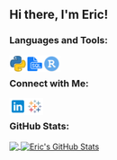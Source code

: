 ## Hi there, I'm Eric!

### Languages and Tools:

[<img align="left" alt="Python" width="30px" src="https://github.com/ericyung1998/ericyung1998/blob/main/Images/python.png" />][linkedin]
[<img align="left" alt="SQL" width="30px" src="https://github.com/ericyung1998/ericyung1998/blob/main/Images/sql.png" />][linkedin]
[<img align="left" alt="R" width="30px" src="https://github.com/ericyung1998/ericyung1998/blob/main/Images/r.png" />][linkedin]

<br>

### Connect with Me:
[<img align="left" alt="LinkedIn | ericyung1998" width="30px" src="https://github.com/ericyung1998/ericyung1998/blob/main/Images/linkedin.png" />][linkedin]
[<img align="left" alt="Tableau Public | ericyung1998" width="30px" src="https://github.com/ericyung1998/ericyung1998/blob/main/Images/tableau.png" />][tableau]

[linkedin]: https://www.linkedin.com/in/ericyung1998
[tableau]: https://public.tableau.com/app/profile/ericyung1998

<br>

### GitHub Stats:

<a href="https://github.com/ericyung1998/ericyung1998">
  <img align="center" src="https://github-readme-stats.vercel.app/api/top-langs/?username=ericyung1998&langs_count=3" />
</a>
<a href="https://github.com/ericyung1998/ericyung1998">
  <img align="center" src="https://github-readme-stats.vercel.app/api?username=ericyung1998&show_icons=true&line_height=27&count_private=true" alt="Eric's GitHub Stats" />
</a>
